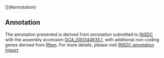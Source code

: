 []{#annotation}

Annotation
----------

The annotation presented is derived from annotation submitted to
[INSDC](http://www.insdc.org) with the assembly accession
[GCA\_000344635.1](http://www.ebi.ac.uk/ena/data/view/GCA_000344635.1),
with additional non-coding genes derived from
[Rfam](http://rfam.xfam.org/). For more details, please visit [INSDC
annotation
import](http://ensemblgenomes.org/info/data/insdc_annotation).
